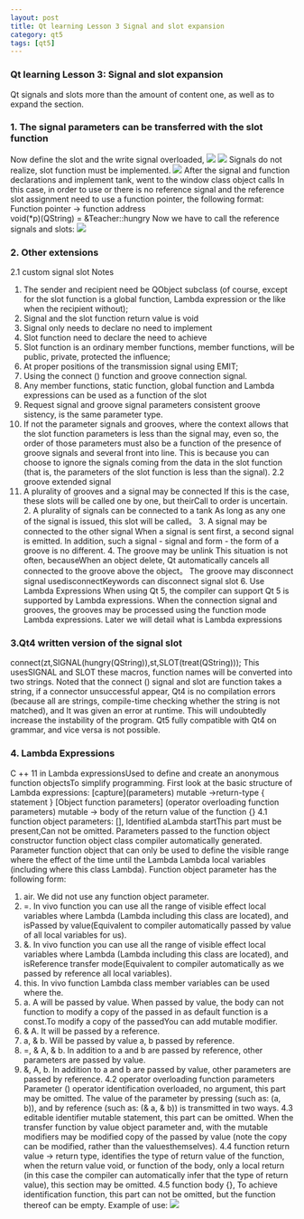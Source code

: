 ```yaml
---
layout: post
title: Qt learning Lesson 3 Signal and slot expansion
category: qt5
tags: [qt5]
---
```

### Qt learning Lesson 3: Signal and slot expansion
Qt signals and slots more than the amount of content one, as well as to expand the section.
### 1\. The signal parameters can be transferred with the slot function
Now define the slot and the write signal overloaded,
![](/md_blog/public/assets/2021-07-25/2ad7185e5d71c4e81e9c8845e08a068c.png)
![](/md_blog/public/assets/2021-07-25/c5c93ea7db70eeb127dfe0c6451daca6.png)
Signals do not realize, slot function must be implemented.
![](/md_blog/public/assets/2021-07-25/53090401e9587f6a6819350c69f65004.png)
After the signal and function declarations and implement tank, went to the window class object calls
In this case, in order to use or there is no reference signal and the reference slot assignment need to use a function pointer, the following format:
Function pointer -\> function address  
void(\*p)(QString) =  &Teacher::hungry
Now we have to call the reference signals and slots:
![](/md_blog/public/assets/2021-07-25/2f608c2834604938794da0f4203949cf.png)
### 2\. Other extensions
2.1 custom signal slot Notes
1. The sender and recipient need be QObject subclass (of course, except for the slot function is a global function, Lambda expression or the like when the recipient without);
2. Signal and the slot function return value is void
3. Signal only needs to declare no need to implement
4. Slot function need to declare the need to achieve
5. Slot function is an ordinary member functions, member functions, will be public, private, protected the influence;
6. At proper positions of the transmission signal using EMIT;
7. Using the connect () function and groove connection signal.
8. Any member functions, static function, global function and Lambda expressions can be used as a function of the slot
9. Request signal and groove signal parameters consistent groove sistency, is the same parameter type.
10. If not the parameter signals and grooves, where the context allows that the slot function parameters is less than the signal may, even so, the order of those parameters must also be a function of the presence of groove signals and several front into line. This is because you can choose to ignore the signals coming from the data in the slot function (that is, the parameters of the slot function is less than the signal).
2.2 groove extended signal
1. A plurality of grooves and a signal may be connected
If this is the case, these slots will be called one by one, but theirCall to order is uncertain.
2\. A plurality of signals can be connected to a tank
As long as any one of the signal is issued, this slot will be called。
3\. A signal may be connected to the other signal
When a signal is sent first, a second signal is emitted. In addition, such a signal - signal and form - the form of a groove is no different.
4\. The groove may be unlink
This situation is not often, becauseWhen an object delete, Qt automatically cancels all connected to the groove above the object。
The groove may disconnect signal
usedisconnectKeywords can disconnect signal slot
6\. Use Lambda Expressions
When using Qt 5, the compiler can support Qt 5 is supported by Lambda expressions.
When the connection signal and grooves, the grooves may be processed using the function mode Lambda expressions. Later we will detail what is Lambda expressions
### 3.Qt4 written version of the signal slot
connect(zt,SIGNAL(hungry(QString)),st,SLOT(treat(QString)));
This usesSIGNAL and SLOT these macros, function names will be converted into two strings. Noted that the connect () signal and slot are function takes a string, if a connector unsuccessful appear, Qt4 is no compilation errors (because all are strings, compile-time checking whether the string is not matched), and It was given an error at runtime. This will undoubtedly increase the instability of the program.
Qt5 fully compatible with Qt4 on grammar, and vice versa is not possible.
### 4\. Lambda Expressions
C ++ 11 in Lambda expressionsUsed to define and create an anonymous function objectsTo simplify programming. First look at the basic structure of Lambda expressions:
\[capture\](parameters) mutable -\>return-type
{
statement
}
\[Object function parameters\] (operator overloading function parameters) mutable -\> body of the return value of the function {}
4.1 function object parameters:
\[\], Identified aLambda startThis part must be present,Can not be omitted. Parameters passed to the function object constructor function object class compiler automatically generated. Parameter function object that can only be used to define the visible range where the effect of the time until the Lambda Lambda local variables (including where this class Lambda). Function object parameter has the following form:
1. air. We did not use any function object parameter.
2. =. In vivo function you can use all the range of visible effect local variables where Lambda (Lambda including this class are located), and isPassed by value(Equivalent to compiler automatically passed by value of all local variables for us).
3. &. In vivo function you can use all the range of visible effect local variables where Lambda (Lambda including this class are located), and isReference transfer mode(Equivalent to compiler automatically as we passed by reference all local variables).
4. this. In vivo function Lambda class member variables can be used where the.
5. a. A will be passed by value. When passed by value, the body can not function to modify a copy of the passed in as default function is a const.To modify a copy of the passedYou can add mutable modifier.
6. & A. It will be passed by a reference.
7. a, & b. Will be passed by value a, b passed by reference.
8. =, & A, & b. In addition to a and b are passed by reference, other parameters are passed by value.
9. &, A, b. In addition to a and b are passed by value, other parameters are passed by reference.
4.2 operator overloading function parameters
Parameter () operator identification overloaded, no argument, this part may be omitted. The value of the parameter by pressing (such as: (a, b)), and by reference (such as: (& a, & b)) is transmitted in two ways.
4.3 editable identifier
mutable statement, this part can be omitted. When the transfer function by value object parameter and, with the mutable modifiers may be modified copy of the passed by value (note the copy can be modified, rather than the values ​​themselves).
4.4 function return value
-\> return type, identifies the type of return value of the function, when the return value void, or function of the body, only a local return (in this case the compiler can automatically infer that the type of return value), this section may be omitted.
4.5 function body
{}, To achieve identification function, this part can not be omitted, but the function thereof can be empty.
Example of use:
![](/md_blog/public/assets/2021-07-25/c9567866386a357d19c561f2858cbf41.png)
